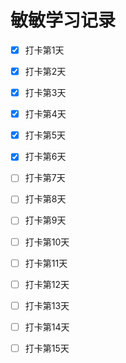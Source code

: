 # 敏敏学习记录

- [x] 打卡第1天
- [x] 打卡第2天
- [x] 打卡第3天
- [x] 打卡第4天
- [x] 打卡第5天
- [x] 打卡第6天
- [ ] 打卡第7天
- [ ] 打卡第8天
- [ ] 打卡第9天
- [ ] 打卡第10天
- [ ] 打卡第11天
- [ ] 打卡第12天
- [ ] 打卡第13天
- [ ] 打卡第14天
- [ ] 打卡第15天

